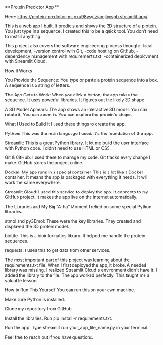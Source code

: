 **Protein Predictor App
**

Here: https://protein-predictor-mcpxu98vsytzjamjlvxspb.streamlit.app/

This is a web app I built. It predicts and shows the 3D structure of a protein. You just type in a sequence. I created this to be a quick tool. You don't need to install anything.

This project also covers the software engineering process through: 
-local development, 
-version control with Git, 
-code hosting on GitHub, 
-dependency management with requirements.txt, 
-containerized deployment with Streamlit Cloud.

How It Works

You Provide the Sequence: You type or paste a protein sequence into a box. A sequence is a string of letters.

The App Gets to Work: When you click a button, the app takes the sequence. It uses powerful libraries. It figures out the likely 3D shape.

A 3D Model Appears: The app shows an interactive 3D model. You can rotate it. You can zoom in. You can explore the protein's shape.

What I Used to Build It
I used these things to create the app.

Python: This was the main language I used. It's the foundation of the app.

Streamlit: This is a great Python library. It let me build the user interface with Python code. I didn't need to use HTML or CSS.

Git & GitHub: I used these to manage my code. Git tracks every change I make. GitHub stores the project online.

Docker: My app runs in a special container. This is a lot like a Docker container. It means the app is packaged with everything it needs. It will work the same everywhere.

Streamlit Cloud: I used this service to deploy the app. It connects to my GitHub project. It makes the app live on the internet automatically.

The Libraries and My Big "A-ha" Moment
I relied on some special Python libraries.

stmol and py3Dmol: These were the key libraries. They created and displayed the 3D protein model.

biotite: This is a bioinformatics library. It helped me handle the protein sequences.

requests: I used this to get data from other services.

The most important part of this project was learning about the requirements.txt file. When I first deployed the app, it broke. A needed library was missing. I realized Streamlit Cloud's environment didn't have it. I added the library to the file. The app worked perfectly. This taught me a valuable lesson.

How to Run This Yourself
You can run this on your own machine.

Make sure Python is installed.

Clone my repository from GitHub.

Install the libraries. Run pip install -r requirements.txt.

Run the app. Type streamlit run your_app_file_name.py in your terminal.

Feel free to reach out if you have questions.
